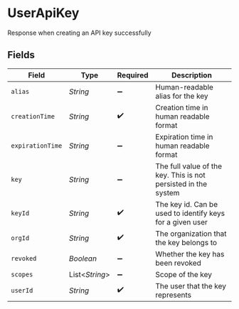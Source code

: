 # UserApiKey

Response when creating an API key successfully


## Fields

| Field                                                          | Type                                                           | Required                                                       | Description                                                    |
| -------------------------------------------------------------- | -------------------------------------------------------------- | -------------------------------------------------------------- | -------------------------------------------------------------- |
| `alias`                                                        | *String*                                                       | :heavy_minus_sign:                                             | Human-readable alias for the key                               |
| `creationTime`                                                 | *String*                                                       | :heavy_check_mark:                                             | Creation time in human readable format                         |
| `expirationTime`                                               | *String*                                                       | :heavy_minus_sign:                                             | Expiration time in human readable format                       |
| `key`                                                          | *String*                                                       | :heavy_minus_sign:                                             | The full value of the key. This is not persisted in the system |
| `keyId`                                                        | *String*                                                       | :heavy_check_mark:                                             | The key id. Can be used to identify keys for a given user      |
| `orgId`                                                        | *String*                                                       | :heavy_check_mark:                                             | The organization that the key belongs to                       |
| `revoked`                                                      | *Boolean*                                                      | :heavy_minus_sign:                                             | Whether the key has been revoked                               |
| `scopes`                                                       | List<*String*>                                                 | :heavy_minus_sign:                                             | Scope of the key                                               |
| `userId`                                                       | *String*                                                       | :heavy_check_mark:                                             | The user that the key represents                               |